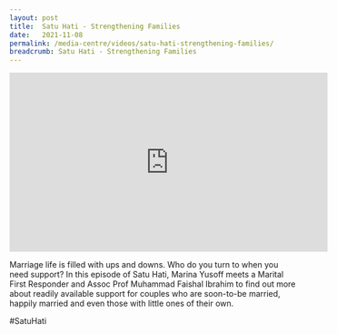 ```yaml
---
layout: post
title:  Satu Hati - Strengthening Families
date:   2021-11-08
permalink: /media-centre/videos/satu-hati-strengthening-families/
breadcrumb: Satu Hati - Strengthening Families
---
```


<div class="bp-youtube">
<iframe width="560" height="315" src="https://www.youtube.com/embed/IklLOQeoiPo" title="YouTube video player" frameborder="0" allow="accelerometer; autoplay; clipboard-write; encrypted-media; gyroscope; picture-in-picture" allowfullscreen></iframe>
</div>

Marriage life is filled with ups and downs. Who do you turn to when you need support? In this episode of Satu Hati, Marina Yusoff meets a Marital First Responder and Assoc Prof Muhammad Faishal Ibrahim to find out more about readily available support for couples who are soon-to-be married, happily married and even those with little ones of their own.

#SatuHati
